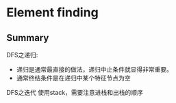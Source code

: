 # Element finding

## Summary


DFS之递归:
- 递归是通常最直接的做法，递归中止条件就显得非常重要。
- 通常终结条件是在递归中某个特征节点为空

DFS之迭代
使用stack，需要注意进栈和出栈的顺序










